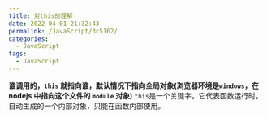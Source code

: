 ```yaml
---
title: 对this的理解
date: 2022-04-01 21:32:43
permalink: /JavaScript/3c5162/
categories:
  - JavaScript
tags:
  - JavaScript
---
```

**谁调用的，`this` 就指向谁，默认情况下指向全局对象(浏览器环境是`windows`，在 nodejs 中指向这个文件的 `module` 对象)**
`this`是一个关键字，它代表函数运行时，自动生成的一个内部对象，只能在函数内部使用。

<!-- more -->

<!-- https://blog.csdn.net/jiamiao66/article/details/103698631?ops_request_misc=&request_id=&biz_id=&utm_medium=distribute.pc_search_result.none-task-blog-2~all~es_rank~default-1-103698631.pc_search_all_es&utm_term=this%E6%8C%87%E5%90%91&spm=1018.2226.3001.4187 -->

<!-- https://blog.csdn.net/jbj6568839z/article/details/106479511?ops_request_misc=%257B%2522request%255Fid%2522%253A%2522163283536616780271538857%2522%252C%2522scm%2522%253A%252220140713.130102334..%2522%257D&request_id=163283536616780271538857&biz_id=0&utm_medium=distribute.pc_search_result.none-task-blog-2~all~top_positive~default-1-106479511.pc_search_all_es&utm_term=this%E6%8C%87%E5%90%91&spm=1018.2226.3001.4187 -->